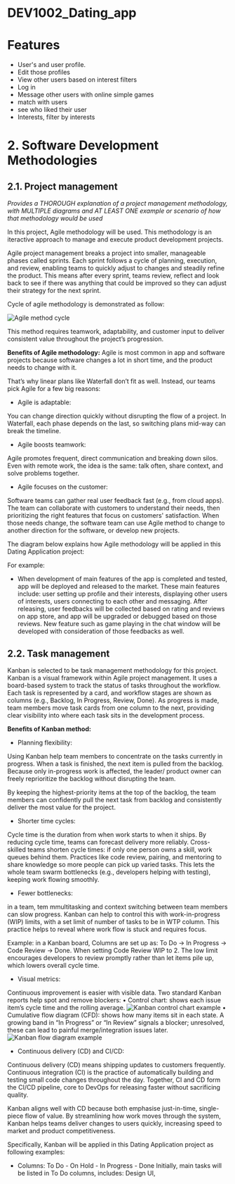 # DEV1002_Dating_app

# Features
- User's and user profile.
- Edit those profiles
- View other users based on interest filters
- Log in
- Message other users with online simple games
- match with users
- see who liked their user
- Interests, filter by interests 


# 2. Software Development Methodologies
## 2.1. Project management 

*Provides a THOROUGH explanation of a project management methodology, with MULTIPLE diagrams and AT LEAST ONE example or
scenario of how that methodology would be used*

In this project, Agile methodology will be used. This methodology is an iteractive approach to manage and execute product development projects.

Agile project management breaks a project into smaller, manageable phases called sprints. Each sprint follows a cycle of planning, execution, and review, enabling teams to quickly adjust to changes and steadily refine the product. This means after every sprint, teams review, reflect and look back to see if there was anything that could be improved so they can adjust their strategy for the next sprint.

Cycle of agile methodology is demonstrated as follow:

![Agile method cycle](image.png)

This method requires teamwork, adaptability, and customer input to deliver consistent value throughout the project’s progression.

**Benefits of Agile methodology:**
Agile is most common in app and software projects because software changes a lot in short time, and the product needs to change with it.

That’s why linear plans like Waterfall don’t fit as well. Instead, our teams pick Agile for a few big reasons:

- Agile is adaptable:

You can change direction quickly without disrupting the flow of a project. In Waterfall, each phase depends on the last, so switching plans mid-way can break the timeline.

- Agile boosts teamwork:

Agile promotes frequent, direct communication and breaking down silos. Even with remote work, the idea is the same: talk often, share context, and solve problems together.

- Agile focuses on the customer:

Software teams can gather real user feedback fast (e.g., from cloud apps). The team can collaborate with customers to understand their needs, then prioritizing the right features that focus on customers' satisfaction. When those needs change, the software team can use Agile method to change to another direction for the software, or develop new projects. 


The diagram below explains how Agile methodology will be applied in this Dating Application project:

<Add a diagram here>

For example:
- When development of main features of the app is completed and tested, app will be deployed and released to the market. These main features include: user setting up profile and their interests, displaying other users of interests, users connecting to each other and messaging. After releasing, user feedbacks will be collected based on rating and reviews on app store, and app will be upgraded or debugged based on those reviews. New feature such as game playing in the chat window will be developed with consideration of those feedbacks as well. 


## 2.2. Task management
Kanban is selected to be task management methodology for this project. 
Kanban is a visual framework within Agile project management. It uses a board-based system to track the status of tasks throughout the workflow. Each task is represented by a card, and workflow stages are shown as columns (e.g., Backlog, In Progress, Review, Done). As progress is made, team members move task cards from one column to the next, providing clear visibility into where each task sits in the development process.

**Benefits of Kanban method:**
- Planning flexibility: 

Using Kanban help team members to concentrate on the tasks currently in progress. When a task is finished, the next item is pulled from the backlog. Because only in-progress work is affected, the leader/ product owner can freely reprioritize the backlog without disrupting the team.

By keeping the highest-priority items at the top of the backlog, the team members can confidently pull the next task from backlog and consistently deliver the most value for the project. 

- Shorter time cycles:

Cycle time is the duration from when work starts to when it ships. By reducing cycle time, teams can forecast delivery more reliably. Cross-skilled teams shorten cycle times: if only one person owns a skill, work queues behind them. Practices like code review, pairing, and mentoring to share knowledge so more people can pick up varied tasks. This lets the whole team swarm bottlenecks (e.g., developers helping with testing), keeping work flowing smoothly.

- Fewer bottlenecks:

in a team, tem mmultitasking and context switching between team members can slow progress. Kanban can help to control this with work-in-progress (WIP) limits, with a set limit of number of tasks to be in WTP column. This practice helps to reveal where work flow is stuck and requires focus. 

Example: in a Kanban board, Columns are set up as: To Do → In Progress → Code Review → Done. When setting Code Review WIP to 2. The low limit encourages developers to review promptly rather than let items pile up, which lowers overall cycle time.

- Visual metrics:

Continuous improvement is easier with visible data. Two standard Kanban reports help spot and remove blockers:
	•	Control chart: shows each issue item’s cycle time and the rolling average.
  ![Kanban control chart example](image-1.png)
	•	Cumulative flow diagram (CFD): shows how many items sit in each state. A growing band in “In Progress” or “In Review” signals a blocker; unresolved, these can lead to painful merge/integration issues later.
  ![Kanban flow diagram example](image-2.png)
- Continuous delivery (CD) and CI/CD:

Continuous delivery (CD) means shipping updates to customers frequently. Continuous integration (CI) is the practice of automatically building and testing small code changes throughout the day. Together, CI and CD form the CI/CD pipeline, core to DevOps for releasing faster without sacrificing quality.

Kanban aligns well with CD because both emphasise just-in-time, single-piece flow of value. By streamlining how work moves through the system, Kanban helps teams deliver changes to users quickly, increasing speed to market and product competitiveness.

Specifically, Kanban will be applied in this Dating Application project as following examples:
- Columns: To Do - On Hold - In Progress - Done
Initially, main tasks will be listed in To Do columns, includes: Design UI, 
<add more information here when have a better idea about app architecture >


